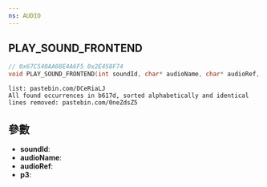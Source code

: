 ```yaml
---
ns: AUDIO
---
```

## PLAY_SOUND_FRONTEND

```c
// 0x67C540AA08E4A6F5 0x2E458F74
void PLAY_SOUND_FRONTEND(int soundId, char* audioName, char* audioRef, BOOL p3);
```

```
list: pastebin.com/DCeRiaLJ  
All found occurrences in b617d, sorted alphabetically and identical lines removed: pastebin.com/0neZdsZ5  
```

## 參數
* **soundId**: 
* **audioName**: 
* **audioRef**: 
* **p3**: 

